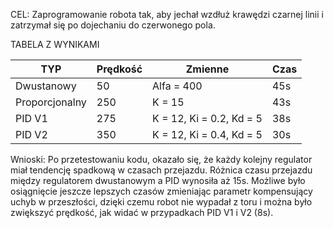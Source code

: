 CEL: Zaprogramowanie robota tak, aby jechał wzdłuż krawędzi czarnej linii i zatrzymał się po dojechaniu do czerwonego pola.

TABELA Z WYNIKAMI

TYP | Prędkość | Zmienne | Czas |
--- | --- | --- | --- |
Dwustanowy | 50 | Alfa = 400 | 45s |
Proporcjonalny | 250 | K = 15 | 43s |
PID V1 | 275 | K = 12, Ki = 0.2, Kd = 5 | 38s |
PID V2 | 350 | K = 12, Ki = 0.4, Kd = 5 | 30s |

Wnioski:
Po przetestowaniu kodu, okazało się, że każdy kolejny regulator miał tendencję spadkową w czasach przejazdu. 
Różnica czasu przejazdu między regulatorem dwustanowym a PID wynosiła aż 15s.
Możliwe było osiągnięcie jeszcze lepszych czasów zmieniając parametr kompensujący uchyb w przeszłości, dzięki czemu robot nie wypadał z toru i można było zwiększyć prędkość, jak widać w przypadkach
PID V1 i V2 (8s).
